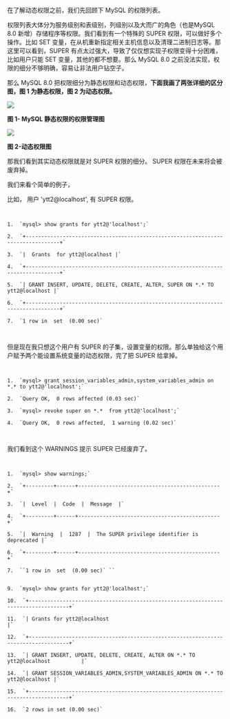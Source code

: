 在了解动态权限之前，我们先回顾下 MySQL 的权限列表。

权限列表大体分为服务级别和表级别，列级别以及大而广的角色（也是MySQL 8.0 新增）存储程序等权限。我们看到有一个特殊的 SUPER 权限，可以做好多个操作。比如 SET 变量，在从机重新指定相关主机信息以及清理二进制日志等。那这里可以看到，SUPER 有点太过强大，导致了仅仅想实现子权限变得十分困难，比如用户只能 SET 变量，其他的都不想要。那么 MySQL 8.0 之前没法实现，权限的细分不够明确，容易让非法用户钻空子。

那么 MySQL 8.0 把权限细分为静态权限和动态权限，**下面我画了两张详细的区分图，图 1 为静态权限，图 2 为动态权限。** 

![](https://mmbiz.qpic.cn/mmbiz_png/a4DRmyJYHOwibUfdxDibia4GO5JYiajS3EvsXJyibGNnhZ5tYGbibWIVYDLLiaSTrdPDbTgCAEEE7gyOibFSdrM5fle5rA/640?wx_fmt=png)

**图 1- MySQL 静态权限的权限管理图**  

![](https://mmbiz.qpic.cn/mmbiz_png/a4DRmyJYHOwibUfdxDibia4GO5JYiajS3Evsg4H80sFTaPn086nujYIAQR60WqWtm0VzJ7O1ybmEaNUbxUZRMI94Mg/640?wx_fmt=png)

**图 2-动态权限图**

那我们看到其实动态权限就是对 SUPER 权限的细分。 SUPER 权限在未来将会被废弃掉。

我们来看个简单的例子，

比如， 用户 'ytt2@localhost', 有 SUPER 权限。

```


1.  `mysql> show grants for ytt2@'localhost';`
    
2.  `+---------------------------------------------------------------------------------+`
    
3.  `|  Grants  for ytt2@localhost |`
    
4.  `+---------------------------------------------------------------------------------+`
    
5.  `| GRANT INSERT, UPDATE, DELETE, CREATE, ALTER, SUPER ON *.* TO ytt2@localhost |`
    
6.  `+---------------------------------------------------------------------------------+`
    
7.  `1 row in  set  (0.00 sec)`
    


```

但是现在我只想这个用户有 SUPER 的子集，设置变量的权限。那么单独给这个用户赋予两个能设置系统变量的动态权限，完了把 SUPER 给拿掉。

```


1.  `mysql> grant session_variables_admin,system_variables_admin on *.* to ytt2@'localhost';`
    
2.  `Query OK,  0 rows affected (0.03 sec)`
    
3.  `mysql> revoke super on *.*  from ytt2@'localhost';`
    
4.  `Query OK,  0 rows affected,  1 warning (0.02 sec)`
    


```

我们看到这个 WARNINGS 提示 SUPER 已经废弃了。

```


1.  `mysql> show warnings;`
    
2.  `+---------+------+----------------------------------------------+`
    
3.  `|  Level  |  Code  |  Message  |`
    
4.  `+---------+------+----------------------------------------------+`
    
5.  `|  Warning  |  1287  |  The SUPER privilege identifier is deprecated |`
    
6.  `+---------+------+----------------------------------------------+`
    
7.  ``1 row in  set  (0.00 sec)` ``
    

9.  `mysql> show grants for ytt2@'localhost';`
    
10.  `+-----------------------------------------------------------------------------------+`
    
11.  `| Grants for ytt2@localhost                                                         |`
    
12.  `+-----------------------------------------------------------------------------------+`
    
13.  `| GRANT INSERT, UPDATE, DELETE, CREATE, ALTER ON *.* TO ytt2@localhost          |`
    
14.  `| GRANT SESSION_VARIABLES_ADMIN,SYSTEM_VARIABLES_ADMIN ON *.* TO ytt2@localhost |`
    
15.  `+-----------------------------------------------------------------------------------+`
    
16.  `2 rows in set (0.00 sec)`
    


```
